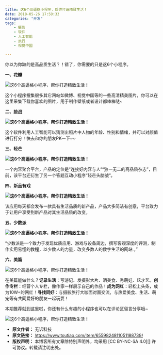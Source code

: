 ```yaml
---
title: 这6个高逼格小程序，帮你打造精致生活！
date: 2018-05-26 17:50:33
categories: "开发"
tags:
	- 摄影
	- 软件
	- 人工智能
	- 旅行
	- 视觉中国

---
```


你以为你缺的是高品质生活？！错了，你需要的只是这6个小程序。


**一、花瓣**

![这6个高逼格小程序，帮你打造精致生活！][6]

这个小程序搜集很多其它网站如微博、视觉中国等的一些高清精美图片，你可以在这里采集下载你喜欢的图片，用于制作壁纸或者设计都棒棒哒~

**二、脸战**

**![这6个高逼格小程序，帮你打造精致生活！][6 1]**

这个软件利用人工智能可以猜测出照片中人物的年龄、性别和情绪，并可以对颜值进行打分！快去和你的朋友PK一下~~

**三、轻芒**

**![这6个高逼格小程序，帮你打造精致生活！][6 2]**

一个内容聚合平台，产品的定位是“连接好内容与人”“独一无二的高品质杂志”，目前，该平台还衍生了另一个答题互动小程序“轻芒头脑战”。

**四、新品有戏**

**![这6个高逼格小程序，帮你打造精致生活！][6 3]**

该应用每天都会发布一款具有生活品质的新产品，产品大多简洁有创意，平台致力于让用户享受到新产品对其生活品质的改变。

**五、少数派**

**![这6个高逼格小程序，帮你打造精致生活！][6 4]**

“少数派是一个致力于发现优质应用、游戏与设备周边，撰写客观深度的评测，制作实用易懂的教程，以少数人的力量，改变多数人的数字生活的网站 。”

**六、美篇**

![这6个高逼格小程序，帮你打造精致生活！][6 5]

在美篇能做什么？**记录生活**：写游记、发摄影大片、晒美食、秀萌娃、炫才艺。**创作专栏**：经营个人专栏，像作家一样展示自己的作品！**成为网红**：轻松上头条，成为10W+的网红！**寻找同好**：与摄影旅行大咖面对面交流，与热爱美食、生活、萌宠等有共同爱好的朋友一起玩耍！

本期推荐就到这里啦，你还有什么有趣的小程序也可以在评论区留言分享哦~

![这6个高逼格小程序，帮你打造精致生活！][6 6]


[6]: /pro/os/crawler/ZNFM-NN6Z-ZNJE.jpg
[6 1]: /pro/os/crawler/RVEV-MYNM-NRRV.jpg
[6 2]: /pro/os/crawler/6FMA-V2Q6-NBMR.jpg
[6 3]: /pro/os/crawler/AEZZ-E3VR-B2IN.jpg
[6 4]: /pro/os/crawler/MNZE-IMNN-IBMR.jpg
[6 5]: /pro/os/crawler/6Z6R-MAYI-JN63.jpg
[6 6]: /pro/os/crawler/VMJU-ZFNZ-AAAR.jpg
 *  **原文作者：** 无诉科技
 *  **原文链接：** https://www.toutiao.com/item/6559824811051188739/
 *  **版权声明：** 本博客所有文章除特别声明外，均采用 [CC BY-NC-SA 4.0][] 许可协议。转载请注明出处。